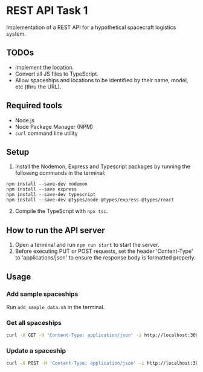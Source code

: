 # REST API Task 1

Implementation of a REST API for a hypothetical spacecraft logistics system.

## TODOs

* Implement the location.
* Convert all JS files to TypeScript.
* Allow spaceships and locations to be identified by their name, model, etc (thru the URL).

## Required tools

* Node.js
* Node Package Manager (NPM)
* `curl` command line utility

## Setup

1. Install the Nodemon, Express and Typescript packages by running the following commands in the terminal:

```
npm install --save-dev nodemon
npm install --save express
npm install --save-dev typescript
npm install --save-dev @types/node @types/express @types/react
```
2. Compile the TypeScript with `npx tsc`.

## How to run the API server

1. Open a terminal and run `npm run start` to start the server.
2. Before executing PUT or POST requests, set the header 'Content-Type' to 'applications/json' to ensure the response body is formatted properly.

## Usage

### Add sample spaceships

Run `add_sample_data.sh` in the terminal.

### Get all spaceships

```bash
curl -X GET -H 'Content-Type: application/json' -i http://localhost:3000/spaceships
```

### Update a spaceship

```bash
curl -X POST -H 'Content-Type: application/json' -i http://localhost:3000/spaceships/update/1 --data '{"id": 1, "name": "Best Spacecraft One", "model": "Qwertytron 9000"}'
```

